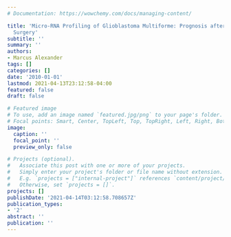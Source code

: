 ```yaml
---
# Documentation: https://wowchemy.com/docs/managing-content/

title: 'Micro-RNA Profiling of Glioblastoma Multiforme: Prognosis after Brain Tumor
  Surgery'
subtitle: ''
summary: ''
authors:
- Marcus Alexander
tags: []
categories: []
date: '2010-01-01'
lastmod: 2021-04-13T23:12:58-04:00
featured: false
draft: false

# Featured image
# To use, add an image named `featured.jpg/png` to your page's folder.
# Focal points: Smart, Center, TopLeft, Top, TopRight, Left, Right, BottomLeft, Bottom, BottomRight.
image:
  caption: ''
  focal_point: ''
  preview_only: false

# Projects (optional).
#   Associate this post with one or more of your projects.
#   Simply enter your project's folder or file name without extension.
#   E.g. `projects = ["internal-project"]` references `content/project/deep-learning/index.md`.
#   Otherwise, set `projects = []`.
projects: []
publishDate: '2021-04-14T03:12:58.708657Z'
publication_types:
- '2'
abstract: ''
publication: ''
---
```

